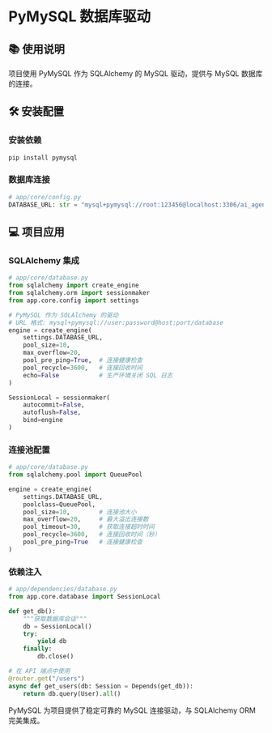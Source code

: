 # PyMySQL 数据库驱动

## 📚 使用说明

项目使用 PyMySQL 作为 SQLAlchemy 的 MySQL 驱动，提供与 MySQL 数据库的连接。

## 🛠 安装配置

### 安装依赖
```bash
pip install pymysql
```

### 数据库连接
```python
# app/core/config.py
DATABASE_URL: str = "mysql+pymysql://root:123456@localhost:3306/ai_agents"
```

## 💻 项目应用

### SQLAlchemy 集成
```python
# app/core/database.py
from sqlalchemy import create_engine
from sqlalchemy.orm import sessionmaker
from app.core.config import settings

# PyMySQL 作为 SQLAlchemy 的驱动
# URL 格式: mysql+pymysql://user:password@host:port/database
engine = create_engine(
    settings.DATABASE_URL,
    pool_size=10,
    max_overflow=20,
    pool_pre_ping=True,  # 连接健康检查
    pool_recycle=3600,   # 连接回收时间
    echo=False           # 生产环境关闭 SQL 日志
)

SessionLocal = sessionmaker(
    autocommit=False,
    autoflush=False,
    bind=engine
)
```

### 连接池配置
```python
# app/core/database.py
from sqlalchemy.pool import QueuePool

engine = create_engine(
    settings.DATABASE_URL,
    poolclass=QueuePool,
    pool_size=10,        # 连接池大小
    max_overflow=20,     # 最大溢出连接数
    pool_timeout=30,     # 获取连接超时时间
    pool_recycle=3600,   # 连接回收时间（秒）
    pool_pre_ping=True   # 连接健康检查
)
```

### 依赖注入
```python
# app/dependencies/database.py
from app.core.database import SessionLocal

def get_db():
    """获取数据库会话"""
    db = SessionLocal()
    try:
        yield db
    finally:
        db.close()

# 在 API 端点中使用
@router.get("/users")
async def get_users(db: Session = Depends(get_db)):
    return db.query(User).all()
```

PyMySQL 为项目提供了稳定可靠的 MySQL 连接驱动，与 SQLAlchemy ORM 完美集成。